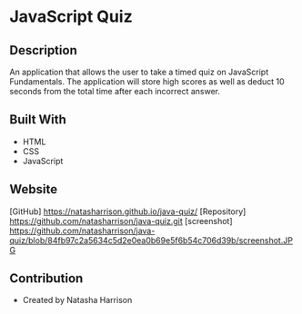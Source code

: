 # JavaScript Quiz

## Description

An application that allows the user to take a timed quiz on JavaScript Fundamentals. The application will store high scores as well as deduct 10 seconds from the total time after each incorrect answer.

## Built With

- HTML
- CSS
- JavaScript

## Website

[GitHub] https://natasharrison.github.io/java-quiz/ 
[Repository] https://github.com/natasharrison/java-quiz.git
[screenshot] https://github.com/natasharrison/java-quiz/blob/84fb97c2a5634c5d2e0ea0b69e5f6b54c706d39b/screenshot.JPG

## Contribution

- Created by Natasha Harrison
